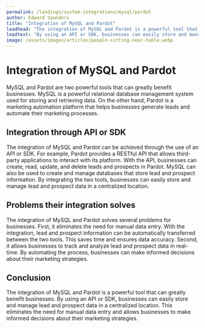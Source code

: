 ```yaml
---
permalink: /landings/system-integrations/mysql/pardot
author: Edward Saunders
title: "Integration of MySQL and Pardot"
leadhead: "The integration of MySQL and Pardot is a powerful tool that can greatly benefit businesses"
leadtext: "By using an API or SDK, businesses can easily store and manage lead and prospect data in a centralized location. This eliminates the need for manual data entry and allows businesses to make informed decisions about their marketing strategies."
image: /assets/images/articles/people-sitting-near-table.webp
---
```

<div class="arttext">	<h1>Integration of MySQL and Pardot</h1>
	<p>MySQL and Pardot are two powerful tools that can greatly benefit businesses. MySQL is a powerful relational database management system used for storing and retrieving data. On the other hand, Pardot is a marketing automation platform that helps businesses generate leads and automate their marketing processes.</p>
	<h2>Integration through API or SDK</h2>
	<p>The integration of MySQL and Pardot can be achieved through the use of an API or SDK. For example, Pardot provides a RESTful API that allows third-party applications to interact with its platform. With the API, businesses can create, read, update, and delete leads and prospects in Pardot. MySQL can also be used to create and manage databases that store lead and prospect information. By integrating the two tools, businesses can easily store and manage lead and prospect data in a centralized location.</p>
	<h2>Problems their integration solves</h2>
	<p>The integration of MySQL and Pardot solves several problems for businesses. First, it eliminates the need for manual data entry. With the integration, lead and prospect information can be automatically transferred between the two tools. This saves time and ensures data accuracy. Second, it allows businesses to track and analyze lead and prospect data in real-time. By automating the process, businesses can make informed decisions about their marketing strategies.</p>
	<h2>Conclusion</h2>
	<p>The integration of MySQL and Pardot is a powerful tool that can greatly benefit businesses. By using an API or SDK, businesses can easily store and manage lead and prospect data in a centralized location. This eliminates the need for manual data entry and allows businesses to make informed decisions about their marketing strategies.</p>
</div>